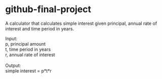 # github-final-project

A calculator that calculates simple interest given principal, annual rate of interest and time period in years.

Input:<br>
   p, principal amount<br>
   t, time period in years<br>
   r, annual rate of interest<br><br>
Output:<br>
   simple interest = p\*t\*r<br>
